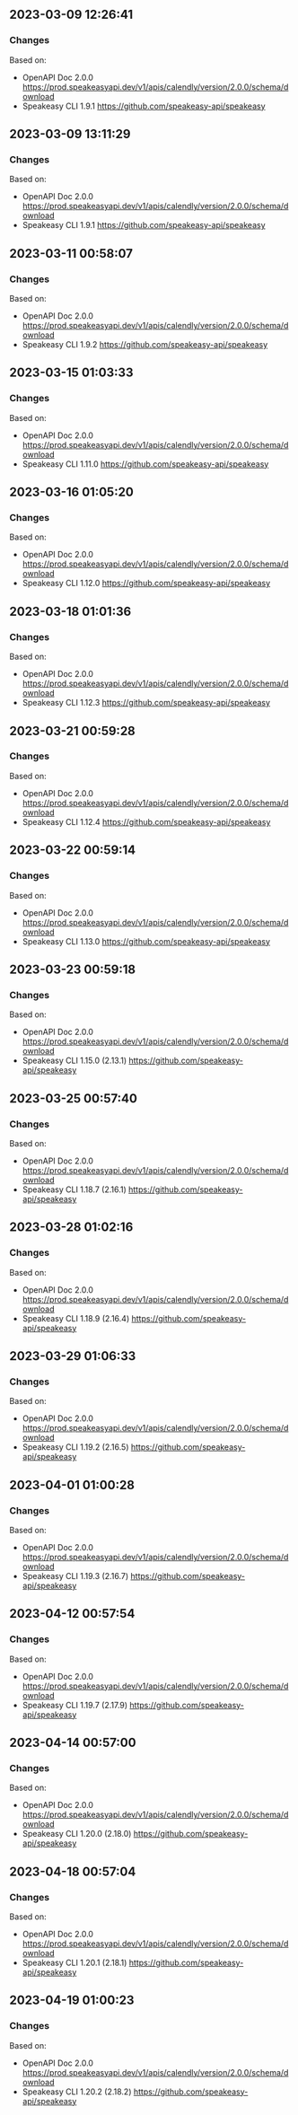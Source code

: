 

## 2023-03-09 12:26:41
### Changes
Based on:
- OpenAPI Doc 2.0.0 https://prod.speakeasyapi.dev/v1/apis/calendly/version/2.0.0/schema/download
- Speakeasy CLI 1.9.1 https://github.com/speakeasy-api/speakeasy

## 2023-03-09 13:11:29
### Changes
Based on:
- OpenAPI Doc 2.0.0 https://prod.speakeasyapi.dev/v1/apis/calendly/version/2.0.0/schema/download
- Speakeasy CLI 1.9.1 https://github.com/speakeasy-api/speakeasy

## 2023-03-11 00:58:07
### Changes
Based on:
- OpenAPI Doc 2.0.0 https://prod.speakeasyapi.dev/v1/apis/calendly/version/2.0.0/schema/download
- Speakeasy CLI 1.9.2 https://github.com/speakeasy-api/speakeasy

## 2023-03-15 01:03:33
### Changes
Based on:
- OpenAPI Doc 2.0.0 https://prod.speakeasyapi.dev/v1/apis/calendly/version/2.0.0/schema/download
- Speakeasy CLI 1.11.0 https://github.com/speakeasy-api/speakeasy

## 2023-03-16 01:05:20
### Changes
Based on:
- OpenAPI Doc 2.0.0 https://prod.speakeasyapi.dev/v1/apis/calendly/version/2.0.0/schema/download
- Speakeasy CLI 1.12.0 https://github.com/speakeasy-api/speakeasy

## 2023-03-18 01:01:36
### Changes
Based on:
- OpenAPI Doc 2.0.0 https://prod.speakeasyapi.dev/v1/apis/calendly/version/2.0.0/schema/download
- Speakeasy CLI 1.12.3 https://github.com/speakeasy-api/speakeasy

## 2023-03-21 00:59:28
### Changes
Based on:
- OpenAPI Doc 2.0.0 https://prod.speakeasyapi.dev/v1/apis/calendly/version/2.0.0/schema/download
- Speakeasy CLI 1.12.4 https://github.com/speakeasy-api/speakeasy

## 2023-03-22 00:59:14
### Changes
Based on:
- OpenAPI Doc 2.0.0 https://prod.speakeasyapi.dev/v1/apis/calendly/version/2.0.0/schema/download
- Speakeasy CLI 1.13.0 https://github.com/speakeasy-api/speakeasy

## 2023-03-23 00:59:18
### Changes
Based on:
- OpenAPI Doc 2.0.0 https://prod.speakeasyapi.dev/v1/apis/calendly/version/2.0.0/schema/download
- Speakeasy CLI 1.15.0 (2.13.1) https://github.com/speakeasy-api/speakeasy

## 2023-03-25 00:57:40
### Changes
Based on:
- OpenAPI Doc 2.0.0 https://prod.speakeasyapi.dev/v1/apis/calendly/version/2.0.0/schema/download
- Speakeasy CLI 1.18.7 (2.16.1) https://github.com/speakeasy-api/speakeasy

## 2023-03-28 01:02:16
### Changes
Based on:
- OpenAPI Doc 2.0.0 https://prod.speakeasyapi.dev/v1/apis/calendly/version/2.0.0/schema/download
- Speakeasy CLI 1.18.9 (2.16.4) https://github.com/speakeasy-api/speakeasy

## 2023-03-29 01:06:33
### Changes
Based on:
- OpenAPI Doc 2.0.0 https://prod.speakeasyapi.dev/v1/apis/calendly/version/2.0.0/schema/download
- Speakeasy CLI 1.19.2 (2.16.5) https://github.com/speakeasy-api/speakeasy

## 2023-04-01 01:00:28
### Changes
Based on:
- OpenAPI Doc 2.0.0 https://prod.speakeasyapi.dev/v1/apis/calendly/version/2.0.0/schema/download
- Speakeasy CLI 1.19.3 (2.16.7) https://github.com/speakeasy-api/speakeasy

## 2023-04-12 00:57:54
### Changes
Based on:
- OpenAPI Doc 2.0.0 https://prod.speakeasyapi.dev/v1/apis/calendly/version/2.0.0/schema/download
- Speakeasy CLI 1.19.7 (2.17.9) https://github.com/speakeasy-api/speakeasy

## 2023-04-14 00:57:00
### Changes
Based on:
- OpenAPI Doc 2.0.0 https://prod.speakeasyapi.dev/v1/apis/calendly/version/2.0.0/schema/download
- Speakeasy CLI 1.20.0 (2.18.0) https://github.com/speakeasy-api/speakeasy

## 2023-04-18 00:57:04
### Changes
Based on:
- OpenAPI Doc 2.0.0 https://prod.speakeasyapi.dev/v1/apis/calendly/version/2.0.0/schema/download
- Speakeasy CLI 1.20.1 (2.18.1) https://github.com/speakeasy-api/speakeasy

## 2023-04-19 01:00:23
### Changes
Based on:
- OpenAPI Doc 2.0.0 https://prod.speakeasyapi.dev/v1/apis/calendly/version/2.0.0/schema/download
- Speakeasy CLI 1.20.2 (2.18.2) https://github.com/speakeasy-api/speakeasy